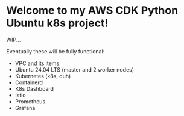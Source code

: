 
# Welcome to my AWS CDK Python Ubuntu k8s project!

WIP...

Eventually these will be fully functional:
- VPC and its items
- Ubuntu 24.04 LTS (master and 2 worker nodes)
- Kubernetes (k8s, duh)
- Containerd
- K8s Dashboard
- Istio
- Prometheus
- Grafana